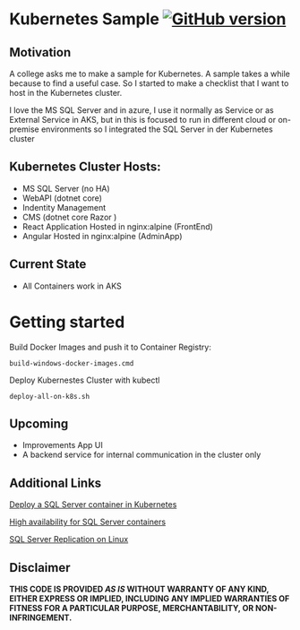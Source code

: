 # Kubernetes Sample [![GitHub version](https://badge.fury.io/gh/petkir%2FKubernetesSample.svg)](https://badge.fury.io/gh/petkir%2FKubernetesSample)


## Motivation
A college asks me to make a sample for Kubernetes. A sample takes a while because to find a useful case. So I started to make a checklist that I want to host in the Kubernetes cluster.

I love the MS SQL Server and in azure, I use it normally as Service or as External Service in AKS, but in this is focused to run in different cloud or on-premise environments so I integrated the SQL Server in der Kubernetes cluster


## Kubernetes Cluster Hosts:
* MS SQL Server (no HA)
* WebAPI (dotnet core)
* Indentity Management 
* CMS (dotnet core Razor )
* React Application Hosted in nginx:alpine (FrontEnd)
* Angular Hosted in nginx:alpine (AdminApp)

## Current State
* All Containers work in AKS
  

# Getting started
Build Docker Images and push it to Container Registry:
```
build-windows-docker-images.cmd
```
Deploy Kubernestes Cluster with kubectl
```
deploy-all-on-k8s.sh
```


## Upcoming
* Improvements App UI 
* A backend service for internal communication in the cluster only 



## Additional Links
[Deploy a SQL Server container in Kubernetes](https://docs.microsoft.com/en-us/sql/linux/tutorial-sql-server-containers-kubernetes?view=sql-server-ver15)

[High availability for SQL Server containers](https://docs.microsoft.com/en-us/sql/linux/sql-server-linux-container-ha-overview?view=sql-server-ver15)

[SQL Server Replication on Linux](https://docs.microsoft.com/en-us/sql/linux/sql-server-linux-replication?view=sql-server-ver15)

## Disclaimer

**THIS CODE IS PROVIDED *AS IS* WITHOUT WARRANTY OF ANY KIND, EITHER EXPRESS OR IMPLIED, INCLUDING ANY IMPLIED WARRANTIES OF FITNESS FOR A PARTICULAR PURPOSE, MERCHANTABILITY, OR NON-INFRINGEMENT.**
